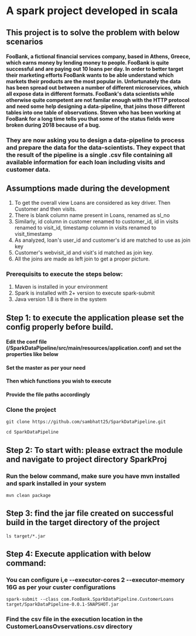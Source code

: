 # A spark project developed in scala
## This project is to solve the problem with below scenarios
#### FooBank, a fictional financial services company, based in Athens, Greece, which earns money by lending money to people. FooBank is quite successful and are paying out 10 loans per day. In order to better target their marketing efforts FooBank wants to be able understand which markets their products are the most popular in. Unfortunately the data has been spread out between a number of different microservices, which all expose data in different formats. FooBank's data scientists while otherwise quite competent are not familar enough with the HTTP protocol and need some help designing a data-pipeline, that joins those different tables into one table of observations. Steven who has been working at FooBank for a long time tells you that some of the status fields were broken during 2018 because of a bug.

### They are now asking you to design a data-pipeline to process and prepare the data for the data-scientists. They expect that the result of the pipeline is a single .csv file containing all available information for each loan including visits and customer data.

## Assumptions made during the development
   1) To get the overall view Loans are considered as key driver. Then Customer and then visits.
   2) There is blank column name present in Loans, renamed as sl_no
   3) Similarly, id column in customer renamed to customer_id, id in visits renamed to visit_id, timestamp column in visits renamed to visit_timestamp
   4) As analyzed, loan's user_id and customer's id are matched to use as join key
   5) Customer's webvisit_id and visit's id matched as join key.
   6) All the joins are made as left join to get a proper picture.
   
### Prerequisits to execute the steps below:
   1) Maven is installed in your environment
   2) Spark is installed with 2+ version to execute spark-submit
   3) Java version 1.8 is there in the system 
   
## Step 1: to execute the application please set the config properly before build.
#### Edit the conf file (/SparkDataPipeline/src/main/resources/application.conf) and set the properties like below
#### Set the master as per your need
#### Then which functions you wish to execute
#### Provide the file paths accordingly

### Clone the project
```
git clone https://github.com/sambhatt25/SparkDataPipeline.git

cd SparkDataPipeline
```

## Step 2: To start with: please extract the module and navigate to project directory SparkProj
### Run the below command, make sure you have mvn installed and spark installed in your system
```
mvn clean package
```

## Step 3: find the jar file created on successful build in the target directory of the project
```
ls target/*.jar
```

## Step 4: Execute application with below command: 
### You can configure i,e --executor-cores 2 --executor-memory 16G as per your custer configurations 
```
spark-submit --class com.FooBank.SparkDataPipeline.CustomerLoans target/SparkDataPipeline-0.0.1-SNAPSHOT.jar
```

### Find the csv file in the execution location in the CustomerLoansOvservations.csv directory

